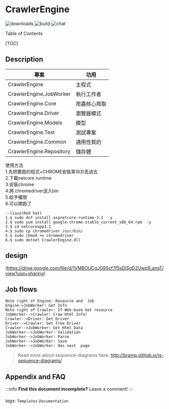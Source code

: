 CrawlerEngine
===
![downloads](https://img.shields.io/github/downloads/atom/atom/total.svg)
![build](https://img.shields.io/appveyor/ci/:user/:repo.svg)
![chat](https://img.shields.io/discord/:serverId.svg)

Table of Contents

[TOC]


Description
---

| 專案      |功用       | 
| -------- | -------- | 
| CrawlerEngine     | 主程式     | 
| CrawlerEngine.JobWorker     | 執行工作者     | 
| CrawlerEngine.Core     | 爬蟲核心爬取     | 
| CrawlerEngine.Driver     | 瀏覽器模式     |
| CrawlerEngine.Models     | 模型     | 
| CrawlerEngine.Test     | 測試專案     | 
| CrawlerEngine.Common    | 通用性質的 |
| CrawlerEngine.Repository|儲存體 |

使用方法   
1.先把要跑的程式+CHROME安裝黨(83)丟過去  
2.下載netcore runtime  
3.安裝chrome  
4.將 chromedriver送入bin  
5.給予權限  
6.可以開跑了


```
--liuux(Red hat) 
1.$ sudo dnf install aspnetcore-runtime-3.1  -y
2.$ sudo yum install google-chrome-stable_current_x86_64.rpm  -y
3.$ cd netcoreapp3.1
4.$ sudo cp chromedriver /usr/bin/
5.$ sudo chmod +x chromedriver
6.$ sudo dotnet CrawlerEngine.dll
```


design
---
(https://drive.google.com/file/d/1VM8OUCgJG9Scf7f5sDjSgD2Uwp9_anaT/view?usp=sharing)

Job flows
---
```sequence
Note right of Engine: Resource and  Job
Engine->JobWorker: Get Info
Note right of Crawler: If Web-base Get resource
JobWorker-->Crawler: Craw Html Info!
Crawler-->Driver: Get Driver
Driver-->Crawler: Get free Driver
Crawler-->JobWorker: Get Html Data
JobWorker-->JobWorker: Validation
JobWorker-->JobWorker: Parse
JobWorker-->JobWorker: Save
JobWorker-->JobWorker: Has next  page
```

> Read more about sequence-diagrams here: http://bramp.github.io/js-sequence-diagrams/

## Appendix and FAQ

:::info
**Find this document incomplete?** Leave a comment!
:::

###### tags: `Templates` `Documentation`
